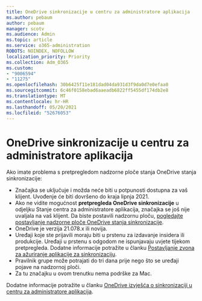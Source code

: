 ```yaml
---
title: OneDrive sinkronizacije u centru za administratore aplikacija
ms.author: pebaum
author: pebaum
manager: scotv
ms.audience: Admin
ms.topic: article
ms.service: o365-administration
ROBOTS: NOINDEX, NOFOLLOW
localization_priority: Priority
ms.collection: Adm_O365
ms.custom:
- "9006594"
- "11275"
ms.openlocfilehash: 30b6425f11e181dad04da931d3f9da0d7e0efaa0
ms.sourcegitcommit: 6c46f0158ebad6aaeadb6822ff5455df174db2e8
ms.translationtype: MT
ms.contentlocale: hr-HR
ms.lasthandoff: 05/20/2021
ms.locfileid: "52676053"
---
```

# <a name="onedrive-sync-reports-in-the-app-admin-center"></a>OneDrive sinkronizacije u centru za administratore aplikacija

Ako imate problema s pretpregledom nadzorne ploče stanja OneDrive stanja sinkronizacije:

- Značajka se uključuje i možda neće biti u potpunosti dostupna za vaš klijent. Uvođenje će biti dovršeno do kraja lipnja 2021.
- Ako ne vidite mogućnost **pretpregleda OneDrive sinkronizacije** u odjeljku Stanje centra za administratore aplikacija, značajka se još nije uvaljala na vaš klijent. Da biste postavili nadzornu ploču, [pogledajte postavljanje nadzorne ploče OneDrive stanja sinkronizacije](/OneDrive/sync-health#set-up-the-onedrive-sync-health-dashboard).
- OneDrive je verzija 21.078.x ili novija.
- Uređaji koje ste prijavili moraju biti u prstenu za izdavanje insidera ili produkcije. Uređaji u prstenu s odgodom ne ispunjavaju uvjete tijekom pretpregleda. Dodatne informacije potražite u članku [Postavljanje zvona za ažuriranje aplikacije za sinkronizaciju](/OneDrive/use-group-policy#set-the-sync-app-update-ring).
- Pravilnik grupe može potrajati do tri dana prije nego što se uređaji pojave na nadzornoj ploči.
- Za tu značajku u ovom trenutku nema podrške za Mac.

Dodatne informacije potražite u članku [OneDrive izvješća o sinkronizaciji u centru za administratore aplikacija](/OneDrive/sync-health).